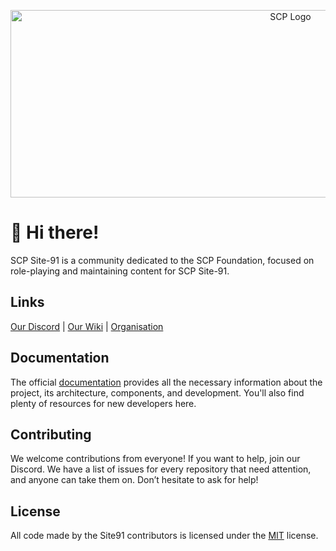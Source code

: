<p align="center"> <img alt="SCP Logo" width="880" height="300" src="[https://upload.wikimedia.org/wikipedia/commons/e/ec/SCP_Foundation_%28emblem%29.svg](https://github.com/user-attachments/assets/c00f7d0b-5878-4f04-a605-f7945b042655)" /></p>

# 👋 Hi there!

SCP Site-91 is a community dedicated to the SCP Foundation, focused on role-playing and maintaining content for SCP Site-91.

## Links
[Our Discord](https://discord.gg/5yACuhXf) | [Our Wiki](https://unavailable/) | [Organisation](https://github.com/Site91/)

## Documentation
The official [documentation](https://unavailable/) provides all the necessary information about the project, its architecture, components, and development. You'll also find plenty of resources for new developers here.

## Contributing
We welcome contributions from everyone! If you want to help, join our Discord. We have a list of issues for every repository that need attention, and anyone can take them on. Don’t hesitate to ask for help!

## License
All code made by the Site91 contributors is licensed under the [MIT](https://github.com/Site91/Website/blob/main/LICENSE) license.
